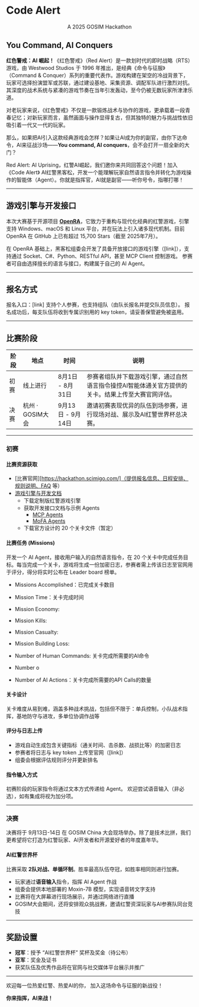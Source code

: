 # Code Alert

<center>A 2025 GOSIM Hackathon</center>

## You Command, AI Conquers

**红色警戒：AI 崛起！**《红色警戒》（Red Alert）是一款划时代的即时战略（RTS）游戏，由 Westwood Studios 于 1996 年推出，是经典《命令与征服》（Command & Conquer）系列的重要代表作。游戏构建在架空的冷战背景下，玩家可选择扮演盟军或苏联，通过建设基地、采集资源、调配军队进行激烈对抗。其深度的战术系统与紧凑的游戏节奏在当年引发轰动，至今仍被无数玩家所津津乐道。

对老玩家来说，《红色警戒》不仅是一款锻炼战术与协作的游戏，更承载着一段青春记忆；对新玩家而言，虽然画面与操作显得复古，但其独特的魅力与挑战性依旧吸引着一代又一代的玩家。

那么，如果把AI引入这款经典游戏会怎样？如果让AI成为你的副官，由你下达命令，AI来征战沙场——**You command, AI conquers**，会不会打开一扇全新的大门？

Red Alert: AI Uprising，红警AI崛起，我们邀你来共同回答这个问题！加入《Code Alert》 AI红警黑客松，开发一个能理解玩家自然语言指令并转化为游戏操作的智能体（Agent）。你就是指挥官，AI就是副官——听你号令，指哪打哪！

------

## 游戏引擎与开发接口

本次大赛基于开源项目 **[OpenRA](link)**，它致力于重构与现代化经典的红警游戏，引擎支持 Windows、macOS 和 Linux 平台，并在玩法上引入诸多现代机制。目前 OpenRA 在 GitHub 上已有超过 15,700 Stars（截至 2025年7月）。

在 OpenRA 基础上，黑客松组委会开发了具备开放接口的游戏引擎（[link]），支持通过 Socket、C#、Python、RESTful API，甚至 MCP Client 控制游戏。
参赛者可自由选择擅长的语言与接口，构建属于自己的 AI Agent。

------

## 报名方式

报名入口：[link]
支持个人参赛，也支持组队（由队长报名并提交队员信息）。
报名成功后，每支队伍将收到专属识别用的 key token，请妥善保管避免被盗用。

------

## 比赛阶段

| 阶段 | 地点             | 时间              | 说明                                                         |
| ---- | ---------------- | ----------------- | ------------------------------------------------------------ |
| 初赛 | 线上进行         | 8月1日 - 8月31日  | 参赛者组队并下载游戏引擎，通过自然语言指令操控AI智能体通关官方提供的关卡。结果上传至大赛官网评估。 |
| 决赛 | 杭州 · GOSIM大会 | 9月13日 - 9月14日 | 邀请初赛表现优异的队伍到场参赛，进行现场对战、展示及AI红警世界杯总决赛。 |



------

### 初赛

#### 比赛资源获取

- [比赛官网][https://hackathon.scimigo.com/]（提供报名信息、日程安排、规则说明、FAQ 等）
- [游戏引擎与开发文档](https://github.com/OpenCodeAlert/Hackathon2025)
  - 下载定制版红警游戏引擎
  - 获取开发接口文档与示例 Agents
    - [MCP Agents](https://github.com/OpenCodeAlert/Hackathon2025/tree/main/examples/mcp)
    - [MoFA Agents](https://github.com/OpenCodeAlert/Hackathon2025/tree/main/examples/mofa)
  - 下载官方设计的 20 个关卡文件（暂定）

#### 比赛任务 (Missions)

开发一个 AI Agent，接收用户输入的自然语言指令，在 20 个关卡中完成任务目标。每当完成一个关卡，游戏将生成一份加密日志，参赛者需上传该日志至官网用于评分，得分将实时公布在 Leader board 榜单。

- Missions Accomplished：已完成关卡数目

- Mission Time：关卡完成时间

- Mission Economy:

- Mission Kills:

- Mission Casualty:

- Mission Building Loss:

   

- Number of Human Commands: 关卡完成所需要的AI命令

- Number o

- Number of AI Actions：关卡完成所需要的API Calls的数量  

#### 关卡设计

关卡难度从易到难，涵盖多种战术挑战，包括但不限于：单兵控制，小队战术指挥，基地防守与进攻，多单位协调作战等

#### 评分与日志上传

- 游戏自动生成包含关键指标（通关时间、击杀数、战损比等）的加密日志
- 参赛者将日志与 key token 上传至官网（[link]）
- 组委会根据评估规则评分并更新排名

#### 指令输入方式

初赛阶段的玩家指令将通过文本方式传递给 Agent。
欢迎尝试语音输入（非必选），如有集成将视为加分项。

------

### 决赛

决赛将于 9月13日-14日 在 GOSIM China 大会现场举办。除了是技术比拼，我们更希望将它打造为红警玩家、AI开发者和开源爱好者的年度嘉年华。

#### AI红警世界杯

比赛采取 **2队对战、单循环制**。胜率最高队伍夺冠，如胜率相同则进行加赛。

- 玩家通过**语音输入**指令，指挥 AI Agent 作战
- 组委会提供本地部署的 Moxin-7B 模型，实现语音转文字支持
- 比赛将在大屏幕进行现场展示，并通过网络进行直播
- GOSIM大会期间，还将安排观众挑战赛，邀请红警资深玩家与AI参赛队同台竞技

------

## 奖励设置

- **冠军**：授予 “AI红警世界杯” 奖杯及奖金（待公布）
- **亚军**：奖金及证书
- 获奖队伍及优秀作品将在官网与社交媒体平台展示并推广

------

欢迎每一位热爱红警、热爱AI的你，
加入这场命令与征服的新战役！

**你来指挥，AI来战！**
